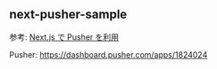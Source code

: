 ## next-pusher-sample
参考: [Next.js で Pusher を利用](https://zenn.dev/hayato94087/articles/0c266563626a27)

Pusher: https://dashboard.pusher.com/apps/1824024